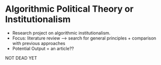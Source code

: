 # Algorithmic Political Theory or Institutionalism


* Research project on algorithmic institutionalism. 
* Focus: literature review --> search for general principles + comparison with previous approaches
* Potential Output = an article??

NOT DEAD YET
